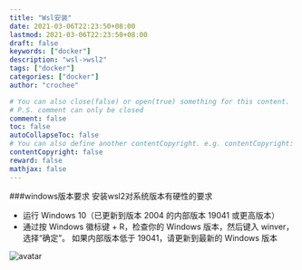 ```yaml
---
title: "Wsl安装"
date: 2021-03-06T22:23:50+08:00
lastmod: 2021-03-06T22:23:50+08:00
draft: false
keywords: ["docker"]
description: "wsl->wsl2"
tags: ["docker"]
categories: ["docker"]
author: "crochee"

# You can also close(false) or open(true) something for this content.
# P.S. comment can only be closed
comment: false
toc: false
autoCollapseToc: false
# You can also define another contentCopyright. e.g. contentCopyright: "This is another copyright."
contentCopyright: false
reward: false
mathjax: false
---
```


<!--more-->
###windows版本要求
安装wsl2对系统版本有硬性的要求
* 运行 Windows 10（已更新到版本 2004 的内部版本 19041 或更高版本）
* 通过按 Windows 徽标键 + R，检查你的 Windows 版本，然后键入 winver，选择“确定”。 如果内部版本低于 19041，请更新到最新的 Windows 版本

![avatar](/windowsversion.png)